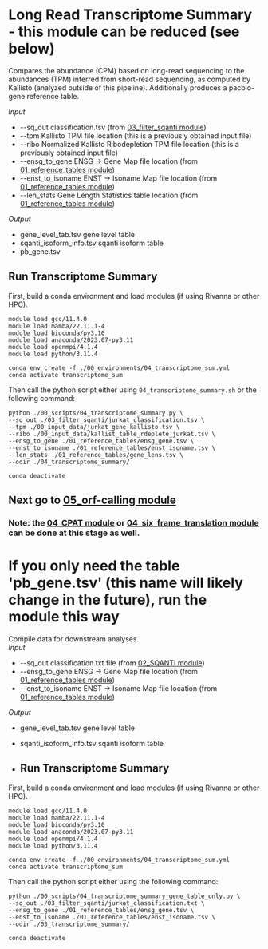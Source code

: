 # Long Read Transcriptome Summary - this module can be reduced (see below) <br />
Compares the abundance (CPM) based on long-read sequencing to the abundances (TPM) inferred from short-read sequencing, as computed by Kallisto (analyzed outside of this pipeline). Additionally produces a pacbio-gene reference table. <br />

_Input_
- --sq_out	classification.tsv (from [03_filter_sqanti module](https://github.com/efwatts/LRP_Troubleshooting/tree/main/03_filter_sqanti))
- --tpm	Kallisto TPM file location	(this is a previously obtained input file)
- --ribo	Normalized Kallisto Ribodepletion TPM file location	 (this is a previously obtained input file)
- --ensg_to_gene	ENSG -> Gene Map file location (from [01_reference_tables module](https://github.com/efwatts/LRP_Troubleshooting/tree/main/01_reference_tables))
- --enst_to_isoname	ENST -> Isoname Map file location	(from [01_reference_tables module](https://github.com/efwatts/LRP_Troubleshooting/tree/main/01_reference_tables))
- --len_stats	Gene Length Statistics table location (from [01_reference_tables module](https://github.com/efwatts/LRP_Troubleshooting/tree/main/01_reference_tables))

_Output_
- gene_level_tab.tsv	gene level table	
- sqanti_isoform_info.tsv	sqanti isoform table
- pb_gene.tsv


## Run Transcriptome Summary
First, build a conda environment and load modules (if using Rivanna or other HPC). <br />
```
module load gcc/11.4.0
module load mamba/22.11.1-4
module load bioconda/py3.10
module load anaconda/2023.07-py3.11
module load openmpi/4.1.4
module load python/3.11.4

conda env create -f ./00_environments/04_transcriptome_sum.yml
conda activate transcriptome_sum
```
Then call the python script either using `04_transcriptome_summary.sh` or the following command: <br />
```
python ./00_scripts/04_transcriptome_summary.py \
--sq_out ./03_filter_sqanti/jurkat_classification.tsv \
--tpm ./00_input_data/jurkat_gene_kallisto.tsv \
--ribo ./00_input_data/kallist_table_rdeplete_jurkat.tsv \
--ensg_to_gene ./01_reference_tables/ensg_gene.tsv \
--enst_to_isoname ./01_reference_tables/enst_isoname.tsv \
--len_stats ./01_reference_tables/gene_lens.tsv \
--odir ./04_transcriptome_summary/

conda deactivate
```
## Next go to [05_orf-calling module](https://github.com/efwatts/LRP_Troubleshooting/tree/main/05_orf-calling)
### Note: the [04_CPAT module](https://github.com/efwatts/LRP_Troubleshooting/tree/main/04_CPAT) or [04_six_frame_translation module](https://github.com/efwatts/LRP_Troubleshooting/tree/main/04_six_frame_translation) can be done at this stage as well. 

# If you only need the table 'pb_gene.tsv' (this name will likely change in the future), run the module this way
Compile data for downstream analyses. <br />
_Input_
- --sq_out	classification.txt file (from [02_SQANTI module](https://github.com/efwatts/LRP_Troubleshooting/tree/main/02_SQANTI))
- --ensg_to_gene	ENSG -> Gene Map file location (from [01_reference_tables module](https://github.com/efwatts/LRP_Troubleshooting/tree/main/01_reference_tables))
- --enst_to_isoname	ENST -> Isoname Map file location	(from [01_reference_tables module](https://github.com/efwatts/LRP_Troubleshooting/tree/main/01_reference_tables))

_Output_
- gene_level_tab.tsv	gene level table	
- sqanti_isoform_info.tsv	sqanti isoform table

- ## Run Transcriptome Summary

First, build a conda environment and load modules (if using Rivanna or other HPC). <br />
```
module load gcc/11.4.0
module load mamba/22.11.1-4
module load bioconda/py3.10
module load anaconda/2023.07-py3.11
module load openmpi/4.1.4
module load python/3.11.4

conda env create -f ./00_environments/04_transcriptome_sum.yml
conda activate transcriptome_sum
```
Then call the python script either using the following command: <br />
```
python ./00_scripts/04_transcriptome_summary_gene_table_only.py \
--sq_out ./03_filter_sqanti/jurkat_classification.txt \
--ensg_to_gene ./01_reference_tables/ensg_gene.tsv \
--enst_to_isoname ./01_reference_tables/enst_isoname.tsv \
--odir ./03_transcriptome_summary/

conda deactivate
```
